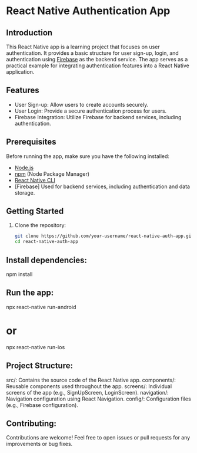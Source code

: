 
# React Native Authentication App

## Introduction
This React Native app is a learning project that focuses on user authentication. It provides a basic structure for user sign-up, login, and authentication using [Firebase](https://firebase.google.com/) as the backend service. The app serves as a practical example for integrating authentication features into a React Native application.

## Features
- User Sign-up: Allow users to create accounts securely.
- User Login: Provide a secure authentication process for users.
- Firebase Integration: Utilize Firebase for backend services, including authentication.

## Prerequisites
Before running the app, make sure you have the following installed:
- [Node.js](https://nodejs.org/)
- [npm](https://www.npmjs.com/) (Node Package Manager)
- [React Native CLI](https://reactnative.dev/docs/environment-setup)
- [Firebase] Used for backend services, including authentication and data storage.


## Getting Started
1. Clone the repository:
   ```bash
   git clone https://github.com/your-username/react-native-auth-app.git
   cd react-native-auth-app

## Install dependencies:
npm install

## Run the app:
npx react-native run-android
# or
npx react-native run-ios

## Project Structure:
src/: Contains the source code of the React Native app.
components/: Reusable components used throughout the app.
screens/: Individual screens of the app (e.g., SignUpScreen, LoginScreen).
navigation/: Navigation configuration using React Navigation.
config/: Configuration files (e.g., Firebase configuration).

## Contributing:
Contributions are welcome! Feel free to open issues or pull requests for any improvements or bug fixes.